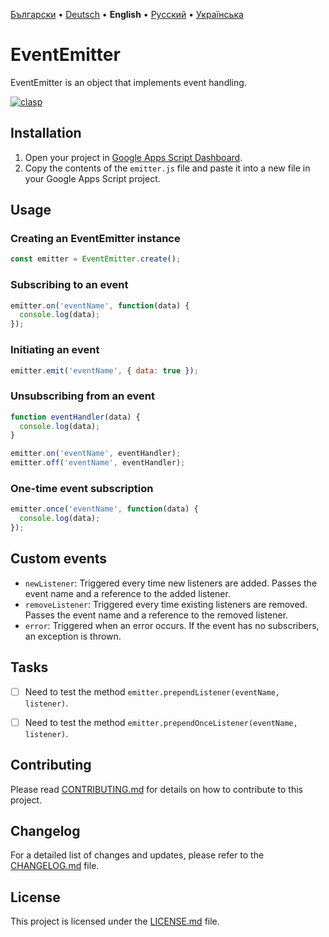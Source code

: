 [Български](README-BG.md) • [Deutsch](README-DE.md) • **English** • [Русский](README-RU.md) • [Українська](README-UK.md)


# EventEmitter

EventEmitter is an object that implements event handling.

[![clasp](https://img.shields.io/badge/built%20with-clasp-4285f4.svg)](https://github.com/google/clasp)


## Installation

1. Open your project in [Google Apps Script Dashboard](https://script.google.com/).
2. Copy the contents of the `emitter.js` file and paste it into a new file in your Google Apps Script project.


## Usage

### Creating an EventEmitter instance

```javascript
const emitter = EventEmitter.create();
```

### Subscribing to an event

```javascript
emitter.on('eventName', function(data) {
  console.log(data);
});
```

### Initiating an event

```javascript
emitter.emit('eventName', { data: true });
```

### Unsubscribing from an event

```javascript
function eventHandler(data) {
  console.log(data);
}

emitter.on('eventName', eventHandler);
emitter.off('eventName', eventHandler);
```

### One-time event subscription

```javascript
emitter.once('eventName', function(data) {
  console.log(data);
});
```


## Custom events

- `newListener`: Triggered every time new listeners are added. Passes the event name and a reference to the added listener.
- `removeListener`: Triggered every time existing listeners are removed. Passes the event name and a reference to the removed listener.
- `error`: Triggered when an error occurs. If the event has no subscribers, an exception is thrown.


## Tasks

- [ ] Need to test the method `emitter.prependListener(eventName, listener)`.
- [ ] Need to test the method `emitter.prependOnceListener(eventName, listener)`.


## Contributing

Please read [CONTRIBUTING.md](CONTRIBUTING.md) for details on how to contribute to this project.


## Changelog

For a detailed list of changes and updates, please refer to the [CHANGELOG.md](CHANGELOG.md) file.


## License

This project is licensed under the [LICENSE.md](LICENSE.md) file.
